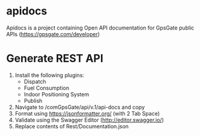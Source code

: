 # apidocs
Apidocs is a project containing Open API documentation for GpsGate public APIs (https://gpsgate.com/developer)

# Generate REST API
1. Install the following plugins:
    - Dispatch
    - Fuel Consumption
    - Indoor Positioning System
    - Publish
2. Navigate to /comGpsGate/api/v.1/api-docs and copy
3. Format using https://jsonformatter.org/ (with 2 Tab Space)
4. Validate using the Swagger Editor (http://editor.swagger.io/)
5. Replace contents of Rest/Documentation.json
